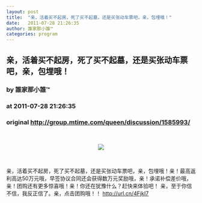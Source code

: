 ```yaml
---
layout: post
title:  "亲，活着买不起房，死了买不起墓，还是买张动车票吧，亲，包埋哦！"
date:   2011-07-28 21:26:35
author: 誰家那小誰™
categories: program
---
```


## 亲，活着买不起房，死了买不起墓，还是买张动车票吧，亲，包埋哦！
### by 誰家那小誰™
### at 2011-07-28 21:26:35
### original <http://group.mtime.com/queen/discussion/1585993/>

<p> </p>

<p align="center"><img src="http://img21.mtime.cn/mg/2011/07/28/212155.30025553.jpg"></p>

<p align="center"> </p>

<p>亲，活着买不起房，死了买不起墓，还是买张动车票吧，亲，包埋哦！亲！最高返利高达50万元哦，早签协议合同还会获得数万元奖励哦，亲！承诺补偿差价哦，亲！团购还有更多惊喜哦！亲！你还在犹豫什么？赶快来体验吧！ 亲，至于你信不信，我反正信了。亲，点击团购哦！！ <a href="http://url.cn/4FjkI7">http://url.cn/4FjkI7</a> <span></span></p>